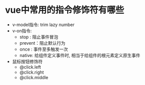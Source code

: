 # vue中常用的指令修饰符有哪些

- v-model指令: trim  lazy number
- v-on指令:
  - stop : 阻止事件冒泡
  - prevent：阻止默认行为
  - once : 事件至多触发一次
  - native: 给组件定义事件时, 相当于给组件的根元素定义原生事件
- 鼠标按钮修饰符
  - @click.left
  - @click.right
  - @click.middle

